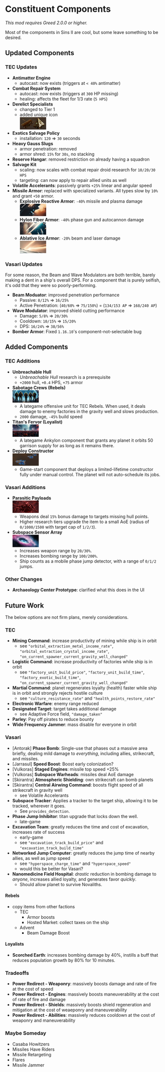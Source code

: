 # Constituent Components

_This mod requires Greed 2.0.0 or higher._

Most of the components in Sins II are cool, but some leave something to be desired.

## Updated Components

### TEC Updates

- **Antimatter Engine**
    - autocast: now exists (triggers at `< 40%` antimatter)
- **Combat Repair System**
    - autocast: now exists (triggers at `300` HP missing)
    - healing: affects the fleet for 1/3 rate (`5 HPS`)
- **Derelict Specialists**
    - changed to Tier 1
    - added unique icon<br>![hud icon](textures/trader_derelict_specialist_unit_item_hud_icon.png)
- **Exotics Salvage Policy**
    - installation: `120` => `30` seconds
- **Heavy Gauss Slugs**
    - armor penetration: removed
    - armor shred: `15%` for `30s`, no stacking
- **Reserve Hangar**: removed restriction on already having a squadron
- **Salvage Kit**
    - scaling: now scales with combat repair droid research for `10/20/30 HPS`
    - targeting: can now apply to repair allied units as well
- **Volatile Accelerants**: passively grants `+25%` linear and angular speed
- **Missile Armor**: replaced with specialized variants. All types slow by `10%` and grant `+50` armor.
    - **Explosive Reactive Armor**: `-40%` missile and plasma damage<br>![hud icon](textures/trader_armor_specialization_missile_unit_item_hud_icon.png)
    - **Hylon Fiber Armor**: `-40%` phase gun and autocannon damage<br>![hud icon](textures/trader_armor_specialization_bullet_unit_item_hud_icon.png)
    - **Ablative Ice Armor**: `-20%` beam and laser damage<br>![hud icon](textures/trader_armor_specialization_energy_unit_item_hud_icon.png)

### Vasari Updates

For some reason, the Beam and Wave Modulators are both terrible, barely making a dent in a ship's overall DPS. For a component that is purely selfish, it's odd that they were so poorly-performing.

- **Beam Moduator**: improved penetration performance
    - Passive: `8/12%` => `16/25%`
    - Active Penetration: (`40/60%` => `75/150%`) = (`134/153 AP` => `168/240 AP`)
- **Wave Modulator**: improved shield cutting performance
    - Damage: `5/8%` => `20/30%`
    - Cooldown: `10/15%` => `15/20%`
    - DPS: `16/24%` => `38/56%`
- **Bomber Armor**: Fixed `1.16.10`'s component-not-selectable bug

## Added Components

### TEC Additions

- **Unbreachable Hull**
    - _Unbreachable Hull_ research is a prerequisite
    - `+2000` hull, `+0.4` HPS, `+75` armor
- **Sabotage Crews (Rebels)**<br>![hud icon](textures/trader_deploy_sabotage_crews_hud_icon.png)
    - A lategame offensive unit for TEC Rebels. When used, it deals damage to enemy factories in the gravity well and slows production.
    - `2000` damage, `-45%` build speed
- **Titan's Fervor (Loyalist)**<br>![hud icon](textures/trader_titans_fervor_hud_icon.png)
    - A lategame Ankylon component that grants any planet it orbits 50 garrison supply for as long as it remains there.
- **Deploy Constructor**<br>![hud icon](textures/trader_extra_constructor_hud_icon.png)
    - Game-start component that deploys a limited-lifetime constructor fully under manual control. The planet will not auto-schedule its jobs.

### Vasari Additions

- **Parasitic Payloads**<br>![hud icon](textures/vasari_breachseek_nanites_hud_icon.png)
    - Weapons deal `15%` bonus damage to targets missing hull points.
    - Higher research tiers upgrade the item to a small AoE (radius of `0/1000/1500` with target cap of `1/2/3`).
- **Subspace Sensor Array**<br>![hud icon](textures/vasari_subspace_array_hud_icon.png)
    - Increases weapon range by `20/30%`.
    - Increases bombing range by `100/200%`.
    - Ship counts as a mobile phase jump detector, with a range of `0/1/2` jumps.

### Other Changes

- **Archaeology Center Prototype**: clarified what this does in the UI

## Future Work

The below options are not firm plans, merely considerations.

### TEC

- **Mining Command**: increase productivity of mining while ship is in orbit
    - see `"orbital_extraction_metal_income_rate"`, `"orbital_extraction_crystal_income_rate"`, `"on_current_spawner_current_gravity_well_changed"`
- **Logistic Command**: increase productivity of factories while ship is in orbit
    - see `"factory_unit_build_price"`, `"factory_unit_build_time"`, `"factory_exotic_build_time"`, `"on_current_spawner_current_gravity_well_changed"`
- **Martial Command**: planet regenerates loyalty (health) faster while ship is in orbit and strongly rejects hostile culture
    - see `"culture_resistance_rate"` and `"health_points_restore_rate"`
- **Electronic Warfare**: enemy range reduced
- **Designated Target**: target takes additional damage
    - see Adaptive Force field, `"damage_taken"`
- **Parley**: Pay off pirates to reduce bounty
- **Wide Frequency Jammer**: mass disable for everyone in orbit

### Vasari

- [Antorak] **Phase Bomb**: Single-use that phases out a massive area briefly, dealing mild damage to _everything_, including allies, strikecraft, and missiles.
- [Jarrasul] **Speed Boost**: Boost early colonization?
- [Vulkoras] **Staged Engines**: missile top speed +25%
- [Vulkoras] **Subspace Warheads**: missiles deal AoE damage
- [Skirantra] **Atmospheric Shielding**: own strikecraft can bomb planets
- [Skirantra] **Central Airwing Command**: boosts flight speed of all strikecraft in gravity well
    - see Volatile Accelerants
- **Subspace Tracker**: Applies a tracker to the target ship, allowing it to be tracked, wherever it goes.
    - See `provides_detection`.
- **Phase Jump Inhibitor**: titan upgrade that locks down the well.
    - late-game
- **Excavation Team**: greatly reduces the time and cost of excavation, increases rate of success
    - early-game
    - see `"excavation_track_build_price"` and `"excavation_track_build_time"`
- **Networked Jump Computer**: greatly reduces the jump time of nearby allies, as well as jump speed
    - see `"hyperspace_charge_time"` and `"hyperspace_speed"`
    - would this be better for Vasari?
- **Nanomedicine Field Hospital**: _drastic_ reduction in bombing damage to _anyone_, increases allied loyalty, and generates favor _quickly_.
    - Should allow planet to survive Novaliths.

#### Rebels

- copy items from other factions
    - TEC
        - Armor boosts
        - Hosted Market: collect taxes on the ship
    - Advent
        - Beam Damage Boost

#### Loyalists

- **Scorched Earth**: increases bombing damage by 40%, instills a buff that reduces population growth by 80% for 10 minutes.

### Tradeoffs

- **Power Redirect - Weaponry**: massively boosts damage and rate of fire at the cost of speed
- **Power Redirect - Engines**: massively boosts maneuverability at the cost of rate of fire and damage
- **Power Redirect - Shields**: massively boosts shield regeneration and mitigation at the cost of weaeponry and maneuverability
- **Power Redirect - Abilities**: massively reduces cooldown at the cost of weaponry and maneuverability

### Maybe Someday

- Casaba Howitzers
- Missiles Have Riders
- Missile Retargeting
- Flares
- Missile Jammer
